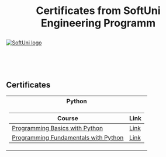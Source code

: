 # <p align="center"> Certificates from SoftUni Engineering Programm  <p>

<a href="https://softuni.bg/trainings/courses" rel="Courses"> ![SoftUni logo][logo] </a>

[logo]: http://innovationstarterbox.bg/wp-content/uploads/2016/05/Softuni_logo_trasparent.png "Logo Title Text 2"

<br/>
<br/>
<br/>

<h2> Certificates </h2>

<table>

<tr>
  <th> Python </th>
</tr>

<tr>
<td>

| **Course**                                                            | **Link**                                                   |
| --------------------------------------------------------------------- | ---------------------------------------------------------- |
| <a href="https://softuni.bg/trainings/3073/programming-basics-with-python-november-2020" > Programming Basics with Python </a>         | <a href="https://softuni.bg/certificates/details/93803/f069154f"> Link</a> |
| <a href="https://softuni.bg/trainings/3204/python-fundamentals-january-2021#lesson-21533"> Programming Fundamentals with Python </a> | <a href="https://softuni.bg/certificates/details/102862/46eb4aad"> Link</a> |
                                         

</td>

